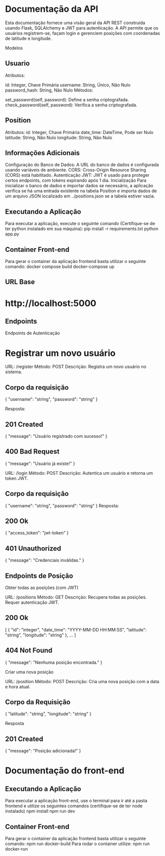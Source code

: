 # Documentação da API
Esta documentação fornece uma visão geral da API REST construída usando Flask, SQLAlchemy e JWT para autenticação. A API permite que os usuários registrem-se, façam login e gerenciem posições com coordenadas de latitude e longitude.

Modelos
## Usuario
Atributos:

id: Integer, Chave Primária
username: String, Único, Não Nulo
password_hash: String, Não Nulo
Métodos:

set_password(self, password): Define a senha criptografada.
check_password(self, password): Verifica a senha criptografada.

## Position
Atributos:
id: Integer, Chave Primária
date_time: DateTime, Pode ser Nulo
latitude: String, Não Nulo
longitude: String, Não Nulo

## Informações Adicionais
Configuração do Banco de Dados: A URL do banco de dados é configurada usando variáveis de ambiente.
CORS: Cross-Origin Resource Sharing (CORS) está habilitado.
Autenticação JWT: JWT é usado para proteger certos endpoints, com tokens expirando após 1 dia.
Inicialização
Para inicializar o banco de dados e importar dados se necessário, a aplicação verifica se há uma entrada existente na tabela Position e importa dados de um arquivo JSON localizado em ../positions.json se a tabela estiver vazia.

## Executando a Aplicação
Para executar a aplicação, execute o seguinte comando (Certifique-se de ter python instalado em sua máquina):
pip install -r requirements.txt
python app.py

## Container Front-end
Para gerar o container da aplicação frontend basta utilizar o seguinte comando:
docker compose build
docker-compose up

## URL Base
# http://localhost:5000

## Endpoints
Endpoints de Autenticação
# Registrar um novo usuário

URL: /register
Método: POST
Descrição: Registra um novo usuário no sistema.
## Corpo da requisição
{
  "username": "string",
  "password": "string"
}

Resposta: 
## 201 Created
{
  "message": "Usuário registrado com sucesso!"
}

## 400 Bad Request
{
  "message": "Usuário já existe!"
}

URL: /login
Método: POST
Descrição: Autentica um usuário e retorna um token JWT.
## Corpo da requisição
{
  "username": "string",
  "password": "string"
}
Resposta: 
## 200 Ok
{
  "access_token": "jwt-token"
}

## 401 Unauthorized
{
  "message": "Credenciais inválidas."
}

## Endpoints de Posição
Obter todas as posições (com JWT)

URL: /positions
Método: GET
Descrição: Recupera todas as posições. Requer autenticação JWT.
## 200 Ok
[
  {
    "id": "integer",
    "date_time": "YYYY-MM-DD HH:MM:SS",
    "latitude": "string",
    "longitude": "string"
  },
  ...
]

## 404 Not Found
{
  "message": "Nenhuma posição encontrada."
}

Criar uma nova posição

URL: /position
Método: POST
Descrição: Cria uma nova posição com a data e hora atual.
## Corpo da Requisição
{
  "latitude": "string",
  "longitude": "string"
}

Resposta
## 201 Created
{
  "message": "Posição adicionada!"
}

# Documentação do front-end

## Executando a Aplicação
Para executar a aplicação front-end, use o terminal para ir até a pasta frontend e utilize os seguintes comandos (certifique-se de ter node instalado)
npm install
npm run dev

## Container Front-end
Para gerar o container da aplicação frontend basta utilizar o seguinte comando:
npm run docker-build
Para rodar o container utilize:
npm run docker-run


